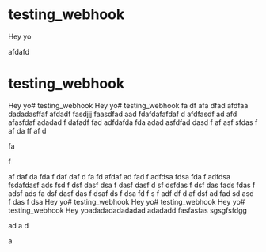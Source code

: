 # testing_webhook
Hey yo

afdafd
# testing_webhook
Hey yo# testing_webhook
Hey yo# testing_webhook
fa
df
afa
dfad
afdfaa
dadadasffaf
afdadf
fasdjjj
faasdfad
aad
fdafdafafdaf
d
afdfasdf
ad
afd
afasfdaf
adadad
f
dafadf
fad
adfdafda
fda
adad
asfdfad
dasd
f
af
asf
sfdas
f
af
da
ff
af
d

fa


f

af
daf
da
fda
f
daf
daf
d
fa
fd
afdaf
ad
fad
f
adfdsa
fdsa
fda
f
adfdsa
fsdafdasf
ads
fsd
f
dsf
dasf
dsa
f
dasf
dasf
d
sf
dsfdas
f
dsf
das
fads
fdas
f
adsf
ads
fa
dsf
dasf
das
f
dsaf
ds
f
dsa
fd
f
s
f
adf
df
d
af
dsf
ad
fad
sd
asd
f
das
f
dsa
Hey yo# testing_webhook
Hey yo# testing_webhook
Hey yo# testing_webhook
Hey yoadadadadadadad
adadadd
fasfasfas
sgsgfsfdgg

ad
a
d

a
